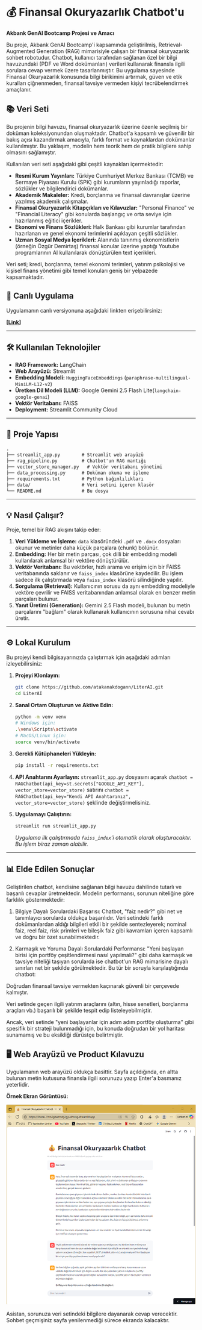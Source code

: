 # 💰 Finansal Okuryazarlık Chatbot'u

**Akbank GenAI Bootcamp Projesi ve Amacı**

Bu proje, Akbank GenAI Bootcamp'i kapsamında geliştirilmiş, Retrieval-Augmented Generation (RAG) mimarisiyle çalışan bir finansal okuryazarlık sohbet robotudur. Chatbot, kullanıcı tarafından sağlanan özel bir bilgi havuzundaki (PDF ve Word dokümanları) verileri kullanarak finansla ilgili sorulara cevap vermek üzere tasarlanmıştır. Bu uygulama sayesinde Finansal Okuryazarlık konusunda bilgi birikimini artırmak, güven ve etik kuralları çiğnenmeden, finansal tavsiye vermeden kişiyi tecrübelendirmek amaçlanır. 

## 📚 Veri Seti

Bu projenin bilgi havuzu, finansal okuryazarlık üzerine özenle seçilmiş bir doküman koleksiyonundan oluşmaktadır. Chatbot'a kapsamlı ve güvenilir bir bakış açısı kazandırmak amacıyla, farklı format ve kaynaklardan dokümanlar kullanılmıştır. Bu yaklaşım, modelin hem teorik hem de pratik bilgilere sahip olmasını sağlamıştır.

Kullanılan veri seti aşağıdaki gibi çeşitli kaynakları içermektedir:

* **Resmi Kurum Yayınları:** Türkiye Cumhuriyet Merkez Bankası (TCMB) ve Sermaye Piyasası Kurulu (SPK) gibi kurumların yayınladığı raporlar, sözlükler ve bilgilendirici dokümanlar.
* **Akademik Makaleler:** Kredi, borçlanma ve finansal davranışlar üzerine yazılmış akademik çalışmalar.
* **Finansal Okuryazarlık Kitapçıkları ve Kılavuzlar:** "Personal Finance" ve "Financial Literacy" gibi konularda başlangıç ve orta seviye için hazırlanmış eğitici içerikler.
* **Ekonomi ve Finans Sözlükleri:** Halk Bankası gibi kurumlar tarafından hazırlanan ve genel ekonomi terimlerini açıklayan çeşitli sözlükler.
* **Uzman Sosyal Medya İçerikleri:** Alanında tanınmış ekonomistlerin (örneğin Özgür Demirtaş) finansal konular üzerine yaptığı Youtube programlarının AI kullanılarak dönüştürülen text içerikleri.

Veri seti; kredi, borçlanma, temel ekonomi terimleri, yatırım psikolojisi ve kişisel finans yönetimi gibi temel konuları geniş bir yelpazede kapsamaktadır.

## 🚀 Canlı Uygulama

Uygulamanın canlı versiyonuna aşağıdaki linkten erişebilirsiniz:

**[[Link](https://literai-7mn4gbazmxtj2gyuxhnixg.streamlit.app/)]**

---

## 🛠️ Kullanılan Teknolojiler

* **RAG Framework:** LangChain
* **Web Arayüzü:** Streamlit
* **Embedding Modeli:** `HuggingFaceEmbeddings` (`paraphrase-multilingual-MiniLM-L12-v2`)
* **Üretken Dil Modeli (LLM):** Google Gemini 2.5 Flash Lite(`langchain-google-genai`)
* **Vektör Veritabanı:** FAISS
* **Deployment:** Streamlit Community Cloud

---

## 📁 Proje Yapısı

```
.
├── streamlit_app.py        # Streamlit web arayüzü
├── rag_pipeline.py         # Chatbot'un RAG mantığı
├── vector_store_manager.py   # Vektör veritabanı yönetimi
├── data_processing.py      # Doküman okuma ve işleme
├── requirements.txt        # Python bağımlılıkları
├── data/                   # Veri setini içeren klasör
└── README.md               # Bu dosya
```

---

## 💡 Nasıl Çalışır?

Proje, temel bir RAG akışını takip eder:

1.  **Veri Yükleme ve İşleme:** `data` klasöründeki `.pdf` ve `.docx` dosyaları okunur ve metinler daha küçük parçalara (chunk) bölünür.
2.  **Embedding:** Her bir metin parçası, çok dilli bir embedding modeli kullanılarak anlamsal bir vektöre dönüştürülür.
3.  **Vektör Veritabanı:** Bu vektörler, hızlı arama ve erişim için bir FAISS veritabanında saklanır ve `faiss_index` klasörüne kaydedilir. Bu işlem sadece ilk çalıştırmada veya `faiss_index` klasörü silindiğinde yapılır.
4.  **Sorgulama (Retrieval):** Kullanıcının sorusu da aynı embedding modeliyle vektöre çevrilir ve FAISS veritabanından anlamsal olarak en benzer metin parçaları bulunur.
5.  **Yanıt Üretimi (Generation):** Gemini 2.5 Flash modeli, bulunan bu metin parçalarını "bağlam" olarak kullanarak kullanıcının sorusuna nihai cevabı üretir.

---

## ⚙️ Lokal Kurulum

Bu projeyi kendi bilgisayarınızda çalıştırmak için aşağıdaki adımları izleyebilirsiniz:

1.  **Projeyi Klonlayın:**
    ```bash
    git clone https://github.com/atakanakdogann/LiterAI.git
    cd LiterAI
    ```

2.  **Sanal Ortam Oluşturun ve Aktive Edin:**
    ```bash
    python -m venv venv
    # Windows için:
    .\venv\Scripts\activate
    # MacOS/Linux için:
    source venv/bin/activate
    ```

3.  **Gerekli Kütüphaneleri Yükleyin:**
    ```bash
    pip install -r requirements.txt
    ```


4.  **API Anahtarını Ayarlayın:**
    `streamlit_app.py` dosyasını açarak 
    `chatbot = RAGChatbot(api_key=st.secrets["GOOGLE_API_KEY"], vector_store=vector_store)` satırını
    `chatbot = RAGChatbot(api_key="Kendi API Anahtarınız", vector_store=vector_store)` şeklinde değiştirmelisiniz.

5.  **Uygulamayı Çalıştırın:**
    ```bash
    streamlit run streamlit_app.py
    ```
    *Uygulama ilk çalıştırmada `faiss_index`'i otomatik olarak oluşturacaktır. Bu işlem biraz zaman alabilir.*

---

## 📊 Elde Edilen Sonuçlar

Geliştirilen chatbot, kendisine sağlanan bilgi havuzu dahilinde tutarlı ve başarılı cevaplar üretmektedir. Modelin performansı, sorunun niteliğine göre farklılık göstermektedir:

1. Bilgiye Dayalı Sorulardaki Başarısı: Chatbot, "faiz nedir?" gibi net ve tanımlayıcı sorularda oldukça başarılıdır. Veri setindeki farklı dokümanlardan aldığı bilgileri etkili bir şekilde sentezleyerek; nominal faiz, reel faiz, risk primleri ve bileşik faiz gibi kavramları içeren kapsamlı ve doğru bir özet sunabilmektedir.

2. Karmaşık ve Yoruma Dayalı Sorulardaki Performansı: "Yeni başlayan birisi için portföy çeşitlendirmesi nasıl yapılmalı?" gibi daha karmaşık ve tavsiye niteliği taşıyan sorularda ise chatbot'un RAG mimarisine dayalı sınırları net bir şekilde görülmektedir. Bu tür bir soruyla karşılaştığında chatbot:

Doğrudan finansal tavsiye vermekten kaçınarak güvenli bir çerçevede kalmıştır.

Veri setinde geçen ilgili yatırım araçlarını (altın, hisse senetleri, borçlanma araçları vb.) başarılı bir şekilde tespit edip listeleyebilmiştir.

Ancak, veri setinde "yeni başlayanlar için adım adım portföy oluşturma" gibi spesifik bir strateji bulunmadığı için, bu konuda doğrudan bir yol haritası sunamamış ve bu eksikliği dürüstçe belirtmiştir.

## 🖥️ Web Arayüzü ve Product Kılavuzu

Uygulamanın web arayüzü oldukça basittir. Sayfa açıldığında, en altta bulunan metin kutusuna finansla ilgili sorunuzu yazıp Enter'a basmanız yeterlidir.

**Örnek Ekran Görüntüsü:**

![Web Arayüzü](image.png)

Asistan, sorunuza veri setindeki bilgilere dayanarak cevap verecektir. Sohbet geçmişiniz sayfa yenilenmediği sürece ekranda kalacaktır.
